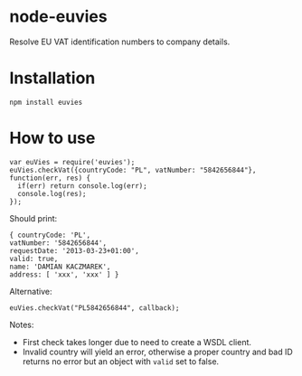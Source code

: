 node-euvies
===========

Resolve EU VAT identification numbers to company details.

Installation
===========

    npm install euvies

How to use
===========

    var euVies = require('euvies');
    euVies.checkVat({countryCode: "PL", vatNumber: "5842656844"}, function(err, res) {
      if(err) return console.log(err);
      console.log(res);
    });

Should print:

    { countryCode: 'PL',
    vatNumber: '5842656844',
    requestDate: '2013-03-23+01:00',
    valid: true,
    name: 'DAMIAN KACZMAREK',
    address: [ 'xxx', 'xxx' ] }

Alternative:

    euVies.checkVat("PL5842656844", callback);
    
Notes:
* First check takes longer due to need to create a WSDL client.
* Invalid country will yield an error, otherwise a proper country and bad ID returns no error but an object with `valid` set to false.
